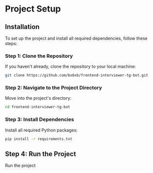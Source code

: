# Project Setup

## Installation

To set up the project and install all required dependencies, follow these steps:

### Step 1: Clone the Repository

If you haven't already, clone the repository to your local machine:

```bash
git clone https://github.com/bx6xb/frontend-interviewer-tg-bot.git
```

### Step 2: Navigate to the Project Directory

Move into the project's directory:

```bash
cd frontend-interviewer-tg-bot
```

### Step 3: Install Dependencies

Install all required Python packages:

```bash
pip install -r requirements.txt
```

## Step 4: Run the Project

Run the project
